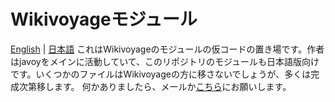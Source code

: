 # Wikivoyageモジュール
[English](README.md) | [日本語](README.ja.md)
これはWikivoyageのモジュールの仮コードの置き場です。作者はjavoyをメインに活動していて、このリポジトリのモジュールも日本語版向けです。いくつかのファイルはWikivoyageの方に移さないでしょうが、多くは完成次第移します。
何かありましたら、メールか[こちら](https://ja.wikivoyage.org/wiki/User_talk:Tmv)にお願いします。
